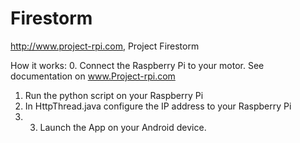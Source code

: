 Firestorm
=========

http://www.project-rpi.com, Project Firestorm

How it works:
0. Connect the Raspberry Pi to your motor. See documentation on www.Project-rpi.com
1. Run the python script on your Raspberry Pi
2. In HttpThread.java configure the IP address to your Raspberry Pi
3. 3. Launch the App on your Android device.